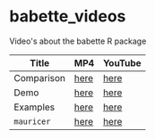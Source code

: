 # babette_videos

Video's about the babette R package

Title|MP4|YouTube
---|---|---
Comparison|[here](comparison.mp4)|[here](https://youtu.be/nA-0-Fc95xY)  
Demo|[here](demo.mp4)|[here](https://youtu.be/84Qw07FyijY)  
Examples|[here](examples.mp4)|[here](https://youtu.be/-wP7apE3Mms)
`mauricer`|[here](http://www.richelbilderbeek.nl/mauricer.mp4)|[here](https://youtu.be/Yk737gorcrw)


